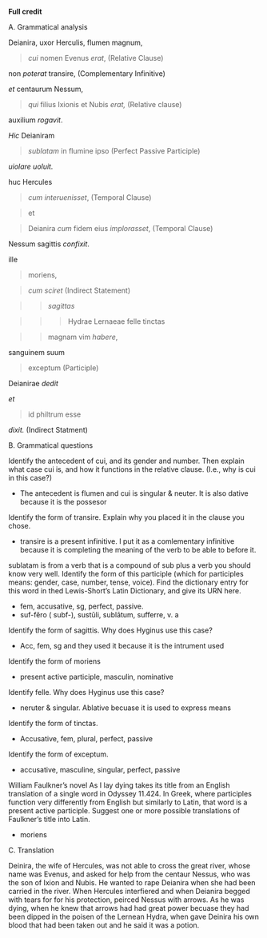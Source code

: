 **Full credit**

A. Grammatical analysis

Deianira, uxor Herculis, flumen magnum, 

> *cui* nomen Evenus *erat*, (Relative Clause) 

non *poterat* transire, (Complementary Infinitive)

*et* centaurum Nessum, 

> *qui* filius Ixionis et Nubis *erat,* (Relative clause)

auxilium *rogavit*. 

*Hic* Deianiram 

> *sublatam* in flumine ipso (Perfect Passive Participle)

*uiolare* *uoluit.*

huc Hercules 

> *cum interuenisset*, (Temporal Clause)

> et 

> Deianira *cum* fidem eius *implorasset*, (Temporal Clause)

Nessum sagittis *confixit*. 

ille 

> moriens, 

> *cum* *sciret* (Indirect Statement)

>> *sagittas* 

>>> Hydrae Lernaeae felle tinctas 

>> magnam vim *habere*,

sanguinem suum 

> exceptum (Participle)

Deianirae *dedit*

*et* 

> id philtrum esse 

*dixit.* (Indirect Statment)

B. Grammatical questions

Identify the antecedent of cui, and its gender and number. Then explain what case cui is, and how it functions in the relative clause. (I.e., why is cui in this case?)
- The antecedent is flumen and cui is singular & neuter. It is also dative because it is the possesor

Identify the form of transire. Explain why you placed it in the clause you chose.
- transire is a present infinitive. I put it as a comlementary infinitive because it is completing the meaning of the verb to be able to before it.

sublatam is from a verb that is a compound of sub plus a verb you should know very well. Identify the form of this participle (which for participles means: gender, case, number, tense, voice). Find the dictionary entry for this word in thed Lewis-Short’s Latin Dictionary, and give its URN here.
- fem, accusative, sg, perfect, passive. 
- suf-fĕro ( subf-), sustŭli, sublātum, sufferre, v. a

Identify the form of sagittis. Why does Hyginus use this case?
- Acc, fem, sg and they used it because it is the intrument used

Identify the form of moriens
- present active participle, masculin, nominative

Identify felle. Why does Hyginus use this case?
- neruter & singular. Ablative becuase it is used to express means

Identify the form of tinctas.
- Accusative, fem, plural, perfect, passive

Identify the form of exceptum.
- accusative, masculine, singular, perfect, passive 

William Faulkner’s novel As I lay dying takes its title from an English translation of a single word in Odyssey 11.424. In Greek, where participles function very differently from English but similarly to Latin, that word is a present active participle. Suggest one or more possible translations of Faulkner’s title into Latin.
- moriens

C. Translation

Deinira, the wife of Hercules, was not able to cross the great river, whose name was Evenus, and asked for help from the centaur Nessus, who was the son of Ixion and Nubis. He wanted to rape Deianira when she had been carried in the river. When Hercules interfiered and when Deianira begged with tears for for his protection, peirced Nessus with arrows. As he was dying, when he knew that arrows had had great power becuase they had been dipped in the poisen of the Lernean Hydra, when gave Deinira his own blood that had been taken out and he said it was a potion. 
